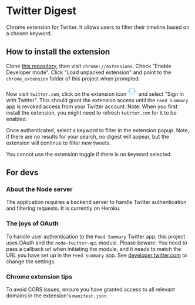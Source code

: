 # Twitter Digest
Chrome extension for Twitter. It allows users to filter their timeline based on a chosen keyword.

## How to install the extension
Clone [this repository](https://github.com/ftlabs/Twitter-digest), then visit `chrome://extensions`.
Check "Enable Developer mode".
Click "Load unpacked extension" and point to the `chrome_extension` folder of this project when prompted.

Now visit `twitter.com`, click on the extension icon ![alt text](https://github.com/ftlabs/Twitter-digest/blob/master/chrome_extension/icons/TD_logo_icon.png "Twitter Digest Icon") and select "Sign in with Twitter". This should grant the extension access until the `Feed Summary` app is revoked access from your Twitter account.
Note: When you first install the extension, you might need to refresh `twitter.com` for it to be enabled.

Once authenticated, select a keyword to filter in the extension popup. Note, if there are no results for your search, no digest will appear, but the extension will continue to filter new tweets.

You cannot use the extension toggle if there is no keyword selected.

## For devs

### About the Node server
The application requires a backend server to handle Twitter authentication and filtering requests.
It is currently on Heroku.

### The joys of OAuth
To handle user authentication to the `Feed Summary` Twitter app, this project uses OAuth and the `node-twitter-api` module.
Please beware: You need to pass a callback url when initiating the module, and it needs to match the URL you have set up in the `Feed Summary` app. See [developer.twitter.com](http://developer.twitter.com) to change the settings.

### Chrome extension tips
To avoid CORS issues, ensure you have granted access to all relevant domains in the extension's `manifest.json`.

